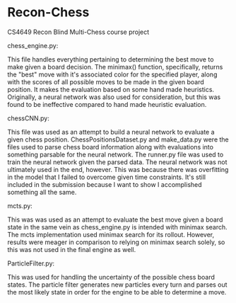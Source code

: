 # Recon-Chess
CS4649 Recon Blind Multi-Chess course project

chess_engine.py:

This file handles everything pertaining to determining the best move to make given a board decision. The minimax() function, specifically, returns the "best" move with it's associated color for the specified player, along with the scores of all possible moves to be made in the given board position.
It makes the evaluation based on some hand made heuristics. Originally, a neural network was also used for consideration, but this was found to be ineffective compared to hand made heuristic evaluation.

chessCNN.py:

This file was used as an attempt to build a neural network to evaluate a given chess position. ChessPositionsDataset.py and make_data.py were the files used to parse chess board information along with evaluations into something parsable for the neural network. The runner.py file was used to train the neural network given the parsed data. The neural network was not ultimately used in the end, however. This was because there was overfitting in the model that I failed to overcome given time constraints. It's still included in the submission because I want to show I accomplished something all the same.

mcts.py:

This was was used as an attempt to evaluate the best move given a board state in the same vein as chess_engine.py is intended with minimax search. The mcts implementation used minimax search for its rollout. However, results were meager in comparison to relying on minimax search solely, so this was not used in the final engine as well.

ParticleFilter.py:

This was used for handling the uncertainty of the possible chess board states. The particle filter generates new particles every turn and parses out the most likely state in order for the engine to be able to determine a move.




